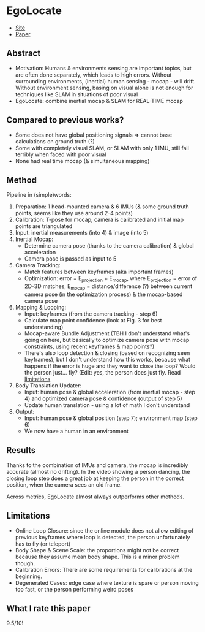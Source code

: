 # EgoLocate
- [Site](https://xinyu-yi.github.io/EgoLocate/)
- [Paper](https://arxiv.org/pdf/2305.01599.pdf#page13)

## Abstract
- Motivation: Humans &amp; environments sensing are important topics, but are often done separately, which leads to high errors.
  Without surrounding environments, (inertial) human sensing - mocap - will drift. Without environment sensing, basing on visual alone is not
  enough for techniques like SLAM in situations of poor visual
- EgoLocate: combine inertial mocap &amp; SLAM for REAL-TIME mocap

## Compared to previous works?
- Some does not have global positioning signals => cannot base calculations on ground truth (?)
- Some with completely visual SLAM, or SLAM with only 1 IMU, still fail terribly when faced with poor visual
- None had real time mocap (&amp; simultaneous mapping)

## Method
Pipeline in (simple)words:
1. Preparation: 1 head-mounted camera &amp; 6 IMUs (& some ground truth points, seems like they use around 2-4 points)
2. Calibration: T-pose for mocap; camera is calibrated and initial map points are triangulated
3. Input: inertial measurements (into 4)  & image (into 5)
4. Inertial Mocap:
   - Determine camera pose (thanks to the camera calibration) & global acceleration
   - Camera pose is passed as input to 5
5. Camera Tracking:
   - Match features between keyframes (aka important frames)
   - Optimization: error = E<sub>projection</sub> + E<sub>mocap</sub>, where E<sub>projection</sub> = error of 2D-3D matches, E<sub>mocap</sub>
   = distance/difference (?) between current camera pose (in the optimization process) &amp; the mocap-based camera pose
6. Mapping  &amp; Looping:
   - Input: keyframes (from the camera tracking - step 6)
   - Calculate map point confidence (look at Fig. 3 for best understanding)
   - Mocap-aware Bundle Adjustment (TBH I don't understand what's going on here, but basically to optimize camera pose with mocap constraints, using
     recent keyframes &amp; map points?)
   - There's also loop detection &amp; closing (based on recognizing seen keyframes), but I don't understand how this works, because what happens if the error is huge and they
     want to close the loop? Would the person just... fly? (Edit: yes, the person does just fly. Read [limitations](#limitations)
7. Body Translation Updater:
   - Input: human pose &amp; global acceleration (from inertial mocap - step 4) and optimized camera pose &amp; confidence (output of step 5)
   - Update human translation - using a lot of math I don't understand
8. Output:
   - Input: human pose &amp; global position (step 7); environment map (step 6)
   - We now have a human in an environment

## Results
Thanks to the combination of IMUs and camera, the mocap is incredibly accurate (almost no drifting). In the video showing a person dancing,
the closing loop step does a great job at keeping the person in the correct position, when the camera sees an old frame.

Across metrics, EgoLocate almost always outperforms other methods.

## Limitations
- Online Loop Closure: since the online module does not allow editing of previous keyframes where loop is detected, the person unfortunately has
  to fly (or teleport)
- Body Shape &amp; Scene Scale: the proportions might not be correct because they assume mean body shape. This is a minor problem though.
- Calibration Errors: There are some requirements for calibrations at the beginning.
- Degenerated Cases: edge case where texture is spare or person moving too fast, or the person performing weird poses

## What I rate this paper
9.5/10!

